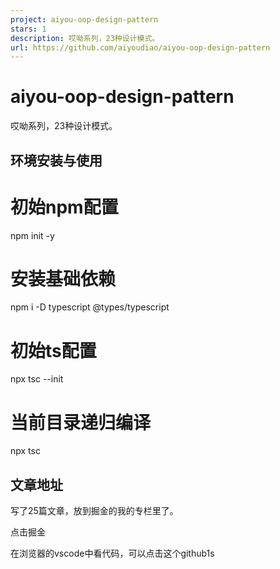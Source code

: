 ```yaml
---
project: aiyou-oop-design-pattern
stars: 1
description: 哎呦系列，23种设计模式。
url: https://github.com/aiyoudiao/aiyou-oop-design-pattern
---
```


aiyou-oop-design-pattern
========================

哎呦系列，23种设计模式。

环境安装与使用
-------

# 初始npm配置
npm init -y

# 安装基础依赖
npm i -D typescript @types/typescript

# 初始ts配置
npx tsc --init

# 当前目录递归编译
npx tsc

文章地址
----

写了25篇文章，放到掘金的我的专栏里了。

点击掘金

在浏览器的vscode中看代码，可以点击这个github1s
